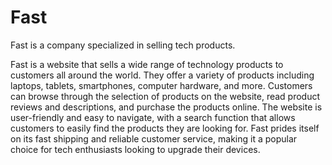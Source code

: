 # Fast
Fast is a company specialized in selling tech products.


Fast is a website that sells a wide range of technology products to customers all around the world. They offer a variety of products including laptops, tablets, smartphones, computer hardware, and more. Customers can browse through the selection of products on the website, read product reviews and descriptions, and purchase the products online. The website is user-friendly and easy to navigate, with a search function that allows customers to easily find the products they are looking for. Fast prides itself on its fast shipping and reliable customer service, making it a popular choice for tech enthusiasts looking to upgrade their devices.